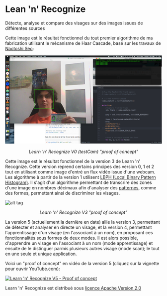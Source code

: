 # Lean 'n' Recognize
Détecte, analyse et compare des visages sur des images issues de différentes sources

Cette image est le résultat fonctionnel du tout premier algorithme de ma fabrication utilisant le mécanisme de Haar Cascade, basé sur les travaux de [Naotoshi Seo](http://note.sonots.com/SciSoftware/haartraining.html):

![alt tag ](https://github.com/blackrainb0w/Lean-n-Recognize/raw/master/testCam/proof.png "Learn 'n' Recognize V0")
<p style="text-align: center; font-style: italic;">Learn 'n' Recognize V0 (testCam) "proof of concept"</p>

Cette image est le résultat fonctionnel de la version 3 de Learn 'n' Recognize. Cette version reprend certains principes des version 0, 1 et 2 tout en utilisant comme image d'entré un flux vidéo issue d'une webcam. Les algorithme à partir de la version 1 utilisent [LBPH (Local Binary Pattern Histogram)](http://docs.opencv.org/2.4/modules/contrib/doc/facerec/facerec_tutorial.html#local-binary-patterns-histograms). Il s'agit d'un algorithme permettant de transcrire des zones d'une image en nombres décimaux afin d'analyser des [patternes](https://www.wikiwand.com/fr/Pattern), comme des formes, permettant ainsi de discriminer les visages.

![alt tag ](https://github.com/blackrainb0w/Lean-n-Recognize/raw/master/learn_n_recognize_V3/proof.png "Learn 'n' Recognize V3")
<p style="text-align: center; font-style: italic;">Learn 'n' Recognize V3 "proof of concept"</p>

La version 5 (actuellement la dernière en date) allie la version 3, permettant de détecter et analyser en directe un visage, et la version 4, permettant l'apprentissage d'un visage (en l'associant à un nom), en proposant ces fonctionnalités sous formes de deux modes. Il est alors possible, d'apprendre un visage en l'associant à un nom (mode apprentissage) et ensuite de le distinguer parmis plusieurs autres visage (mode scan); le tout en une seule et unique application.

Voici un "proof of concept" en vidéo de la version 5 (cliquez sur la vignette pour ouvrir YouTube.com):

[![Learn 'n' Recognize V5 - Proof of concept](http://img.youtube.com/vi/9-2KMnhYZOk/0.jpg)](https://www.youtube.com/watch?v=9-2KMnhYZOk "Learn 'n' Recognize V5 - Proof of concept ")

Learn 'n' Recognize est distribué sous [licence Apache Version 2.0](http://www.apache.org/licenses/)